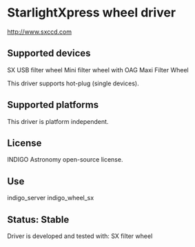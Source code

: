 # StarlightXpress wheel driver

http://www.sxccd.com

## Supported devices

SX USB filter wheel
Mini filter wheel with OAG
Maxi Filter Wheel

This driver supports hot-plug (single devices).

## Supported platforms

This driver is platform independent.

## License

INDIGO Astronomy open-source license.

## Use

indigo_server indigo_wheel_sx

## Status: Stable

Driver is developed and tested with:
SX filter wheel
